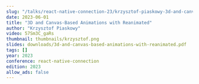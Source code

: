 ```yaml
---
slug: "/talks/react-native-connection-23/krzysztof-piaskowy-3d-and-canvas-based-animations-with-reanimated"
date: 2023-06-01
title: "3D and Canvas-Based Animations with Reanimated"
author: "Krzysztof Piaskowy"
video: 57Sm3C_gaRs
thumbnail: thumbnails/krzysztof.png
slides: downloads/3d-and-canvas-based-animations-with-reanimated.pdf
tags: []
year: 2023
conference: react-native-connection
edition: 2023
allow_ads: false
---
```

